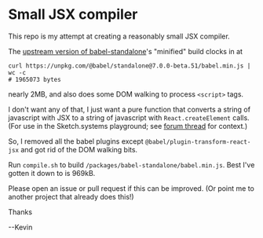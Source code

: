 # Small JSX compiler

This repo is my attempt at creating a reasonably small JSX compiler.

The [upstream version of babel-standalone](https://github.com/babel/babel/tree/master/packages/babel-standalone)'s "minified" build clocks in at

```
curl https://unpkg.com/@babel/standalone@7.0.0-beta.51/babel.min.js | wc -c
# 1965073 bytes
```

nearly 2MB, and also does some DOM walking to process `<script>` tags.

I don't want any of that, I just want a pure function that converts a string of javascript with JSX to a string of javascript with `React.createElement` calls.
(For use in the Sketch.systems playground; see [forum thread](https://talk.sketch.systems/t/jsx-support-in-the-code-section/42) for context.)


So, I removed all the babel plugins except `@babel/plugin-transform-react-jsx` and got rid of the DOM walking bits.

Run `compile.sh` to build `/packages/babel-standalone/babel.min.js`.
Best I've gotten it down to is 969kB.

Please open an issue or pull request if this can be improved.
(Or point me to another project that already does this!)

Thanks

--Kevin
